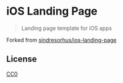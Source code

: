 # iOS Landing Page

> Landing page template for iOS apps

Forked from [sindresorhus/ios-landing-page](https://github.com/sindresorhus/ios-landing-page)

## License

[CC0](https://creativecommons.org/publicdomain/zero/1.0/)
